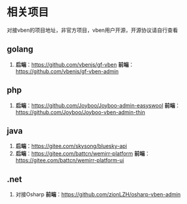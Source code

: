 # 相关项目
对接vben的项目地址，非官方项目，vben用户开源，开源协议请自行查看

## golang
1. **后端**：https://github.com/vbenjs/gf-vben **前端**：https://github.com/vbenjs/gf-vben-admin

## php
1. **后端**：https://github.com/Joyboo/Joyboo-admin-easyswool **前端**：https://github.com/Joyboo/Joyboo-vben-admin-thin

## java
1. **后端**：https://gitee.com/skysong/bluesky-api
2. **后端**：https://gitee.com/battcn/wemirr-platform **前端**：https://gitee.com/battcn/wemirr-platform-ui

## .net
1. 对接Osharp **前端**：https://github.com/zionLZH/osharp-vben-admin 